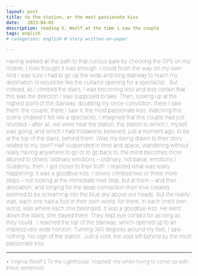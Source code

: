 ```yaml
---
layout: post
title: to the station, or the most passionate kiss
date:   2023-04-01
description: reading V. Woolf at the time i saw the couple
tags: english
# categories: english # story written-on-paper 

---
```


<span style="font-size:15px;font-weight:lighter">
Having walked all the path to that curious park by checking the GPS on my mobile, I now thought it was enough: I could finish the way on my own. And I was sure I had to go up the wide and long stairway to reach my destination (it would be like the curtains opening for a spectacle). 

<span style="font-size:15px;font-weight:lighter">
But instead, as I climbed the stairs, I was becoming less and less certain that this was the direction I was supposed to take. Then, looking up at the highest point of the stairway, doubting my once-conviction, there I saw them: the couple; there I saw it: the most passionate kiss.

<span style="font-size:15px;font-weight:lighter">
Watching this scene (indeed it felt like a spectacle), I imagined that this couple had just reunited – after all, we were near the station, the station to which I, myself, was going, and which I had mistakenly believed, just a moment ago, to be at the top of the stairs, behind them.

<span style="font-size:15px;font-weight:lighter">
(Was my being drawn to their story related to my own? Half suspended in time and space, wandering without really having anywhere to go or to go back to, the mind becomes more attuned to others’ ordinary emotions – ordinary, not banal, emotions.)

<span style="font-size:15px;font-weight:lighter">
Suddenly, then, I got closer to their truth: I realized what was really happening: it was a goodbye kiss.

<span style="font-size:15px;font-weight:lighter">
I slowly climbed two or three more steps – not looking at the immediate next step, but at them – and their desolation, and longing for the deep connection their love created, seemed to be screaming into the blue sky above our heads. But the reality was, each one had a foot in their own world, for there, in each one’s own world, was where each one belonged. It was a goodbye kiss.

<span style="font-size:15px;font-weight:lighter">
He went down the stairs; she stayed there. They kept eye contact for as long as they could. 

<span style="font-size:15px;font-weight:lighter">
I reached the top of the stairway, which opened up to an impressively wide horizon. Turning 360 degrees around my feet, I saw nothing. No sign of the station. Just a void; the void left behind by the most passionate kiss.

<br>

<hr>

<span style="font-size:14px;font-weight:lighter">• Virginia Woolf's To the Lighthouse 'inspired' me when trying to come up with these sentences.
</span>

<!-- <span style="font-size:14px;font-weight:lighter">this scene impacted me dearly as 
</span> -->